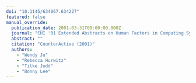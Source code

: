 ```yaml
---
doi: "10.1145/634067.634227"
featured: false
manual_override:
  publication_date: 2001-03-31T00:00:00.000Z
  journal: "CHI '01 Extended Abstracts on Human Factors in Computing Systems"
  abstract: ""
  citation: "CounterActive (2001)"
  authors:
    - "Wendy Ju"
    - "Rebecca Hurwitz"
    - "Tilke Judd"
    - "Bonny Lee"
---
```


<!-- You can add additional content about this publication here if needed -->
